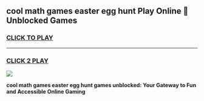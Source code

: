 
## cool math games easter egg hunt Play Online 👋 Unblocked Games
<h3>
<a href="https://news.freeplayer.one?title=cool_math_games_easter_egg_hunt&ref=17CMG">CLICK TO PLAY</a></h3>
<hr>

<h3>
<a href="https://news.freeplayer.one?title=cool_math_games_easter_egg_hunt&ref=17CMG">CLICK 2 PLAY</a>
  
</h3>

<a href="https://news.freeplayer.one?title=cool_math_games_easter_egg_hunt&ref=17CMG/"><img src="https://clearcache.store/games.png"></a>


**cool math games easter egg hunt games unblocked: Your Gateway to Fun and Accessible Online Gaming**
